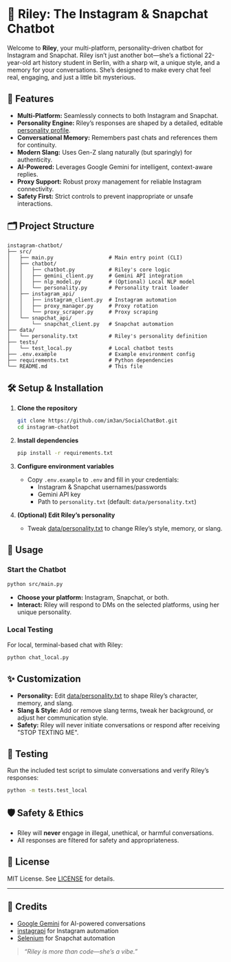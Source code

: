 # 🤖 Riley: The Instagram & Snapchat Chatbot

Welcome to **Riley**, your multi-platform, personality-driven chatbot for Instagram and Snapchat. Riley isn’t just another bot—she’s a fictional 22-year-old art history student in Berlin, with a sharp wit, a unique style, and a memory for your conversations. She’s designed to make every chat feel real, engaging, and just a little bit mysterious.


## 🚀 Features

- **Multi-Platform:** Seamlessly connects to both Instagram and Snapchat.
- **Personality Engine:** Riley’s responses are shaped by a detailed, editable [personality profile](data/personality.txt).
- **Conversational Memory:** Remembers past chats and references them for continuity.
- **Modern Slang:** Uses Gen-Z slang naturally (but sparingly) for authenticity.
- **AI-Powered:** Leverages Google Gemini for intelligent, context-aware replies.
- **Proxy Support:** Robust proxy management for reliable Instagram connectivity.
- **Safety First:** Strict controls to prevent inappropriate or unsafe interactions.


## 🗂️ Project Structure

```
instagram-chatbot/
├── src/
│   ├── main.py                  # Main entry point (CLI)
│   ├── chatbot/
│   │   ├── chatbot.py           # Riley's core logic
│   │   ├── gemini_client.py     # Gemini API integration
│   │   ├── nlp_model.py         # (Optional) Local NLP model
│   │   └── personality.py       # Personality trait loader
│   ├── instagram_api/
│   │   ├── instagram_client.py  # Instagram automation
│   │   ├── proxy_manager.py     # Proxy rotation
│   │   └── proxy_scraper.py     # Proxy scraping
│   └── snapchat_api/
│       └── snapchat_client.py   # Snapchat automation
├── data/
│   └── personality.txt          # Riley's personality definition
├── tests/
│   └── test_local.py            # Local chatbot tests
├── .env.example                 # Example environment config
├── requirements.txt             # Python dependencies
└── README.md                    # This file
```


## 🛠️ Setup & Installation

1. **Clone the repository**
   ```sh
   git clone https://github.com/im3an/SocialChatBot.git
   cd instagram-chatbot
   ```

2. **Install dependencies**
   ```sh
   pip install -r requirements.txt
   ```

3. **Configure environment variables**
   - Copy `.env.example` to `.env` and fill in your credentials:
     - Instagram & Snapchat usernames/passwords
     - Gemini API key
     - Path to `personality.txt` (default: `data/personality.txt`)

4. **(Optional) Edit Riley’s personality**
   - Tweak [data/personality.txt](data/personality.txt) to change Riley’s style, memory, or slang.


## 💬 Usage

### Start the Chatbot

```sh
python src/main.py
```

- **Choose your platform:** Instagram, Snapchat, or both.
- **Interact:** Riley will respond to DMs on the selected platforms, using her unique personality.

### Local Testing

For local, terminal-based chat with Riley:

```sh
python chat_local.py
```

## ✨ Customization

- **Personality:** Edit [data/personality.txt](data/personality.txt) to shape Riley’s character, memory, and slang.
- **Slang & Style:** Add or remove slang terms, tweak her background, or adjust her communication style.
- **Safety:** Riley will never initiate conversations or respond after receiving "STOP TEXTING ME".

## 🧪 Testing

Run the included test script to simulate conversations and verify Riley’s responses:

```sh
python -m tests.test_local
```

## 🛡️ Safety & Ethics

- Riley will **never** engage in illegal, unethical, or harmful conversations.
- All responses are filtered for safety and appropriateness.

## 📄 License

MIT License. See [LICENSE](LICENSE) for details.

---

## 🙏 Credits

- [Google Gemini](https://ai.google.dev/) for AI-powered conversations
- [instagrapi](https://github.com/adw0rd/instagrapi) for Instagram automation
- [Selenium](https://www.selenium.dev/) for Snapchat automation

> _“Riley is more than code—she’s a vibe.”_